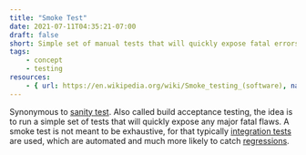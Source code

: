 ```yaml
---
title: "Smoke Test"
date: 2021-07-11T04:35:21-07:00
draft: false
short: Simple set of manual tests that will quickly expose fatal errors.
tags:
    - concept
    - testing
resources:
    - { url: https://en.wikipedia.org/wiki/Smoke_testing_(software), name: Wikipedia }
---
```


Synonymous to [sanity test](/glossary/sanity-test). Also called build acceptance testing, the idea is to run a simple set of tests that will quickly expose any major fatal flaws. A smoke test is not meant to be exhaustive, for that typically [integration tests](/glossary/integration-test) are used, which are automated and much more likely to catch [regressions](/glossary/regression).
